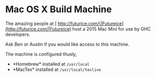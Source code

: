 # Mac OS X Build Machine


The amazing people at [ http://futurice.com/\|Futureice](http://futurice.com/|Futureice) host a 2015 Mac Mini for use by GHC developers.


Ask Ben or Austin if you would like access to this machine.


The machine is configured thusly,

- \*Homebrew\* installed at ``/usr/local``
- \*MacTex\* installed at ``/usr/local/texlive``